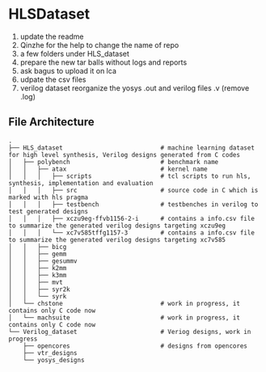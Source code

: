 # HLSDataset
1. update the readme
2. Qinzhe for the help to change the name of repo
3. a few folders under HLS_dataset
4. prepare the new tar balls without logs and reports
5. ask bagus to upload it on lca
6. udpate the csv files
7. verilog dataset reorganize the yosys .out and verilog files .v (remove .log)

## File Architecture
    .
    ├── HLS_dataset                           # machine learning dataset for high level synthesis, Verilog designs generated from C codes
    │   ├── polybench                         # benchmark name
    │   │   ├── atax                          # kernel name
    │   │   │   ├── scripts                   # tcl scripts to run hls, synthesis, implementation and evaluation
    │   │   │   ├── src                       # source code in C which is marked with hls pragma
    │   │   │   ├── testbench                 # testbenches in verilog to test generated designs
    │   │   │   ├── xczu9eg-ffvb1156-2-i      # contains a info.csv file to summarize the generated verilog designs targeting xczu9eg
    │   │   │   └── xc7v585tffg1157-3         # contains a info.csv file to summarize the generated verilog designs targeting xc7v585
    │   │   ├── bicg
    │   │   ├── gemm
    │   │   ├── gesummv
    │   │   ├── k2mm
    │   │   ├── k3mm
    │   │   ├── mvt
    │   │   ├── syr2k
    │   │   └── syrk
    │   └── chstone                           # work in progress, it contains only C code now
    │   └── machsuite                         # work in progress, it contains only C code now
    └── Verilog_dataset                       # Veriog designs, work in progress
        ├── opencores                         # designs from opencores
        ├── vtr_designs
        └── yosys_designs
